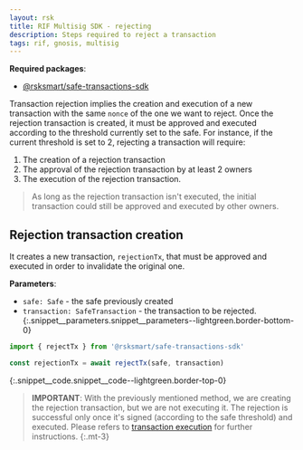 ```yaml
---
layout: rsk
title: RIF Multisig SDK - rejecting
description: Steps required to reject a transaction
tags: rif, gnosis, multisig
---
```


**Required packages**:
- [@rsksmart/safe-transactions-sdk](https://github.com/rsksmart/safe-transactions-sdk)

Transaction rejection implies the creation and execution of a new transaction with the same `nonce` of the one we want to reject.
Once the rejection transaction is created, it must be approved and executed according to the threshold currently set to the safe.
For instance, if the current threshold is set to 2, rejecting a transaction will require:
1. The creation of a rejection transaction
2. The approval of the rejection transaction by at least 2 owners
3. The execution of the rejection transaction.

> As long as the rejection transaction isn't executed, the initial transaction could still be approved and executed by other owners.

## Rejection transaction creation

It creates a new transaction, `rejectionTx`,  that must be approved and executed in order to invalidate the original one.

**Parameters**:
- `safe: Safe` - the safe previously created
- `transaction: SafeTransaction` - the transaction to be rejected.
{:.snippet__parameters.snippet__parameters--lightgreen.border-bottom-0}

```ts
import { rejectTx } from '@rsksmart/safe-transactions-sdk'

const rejectionTx = await rejectTx(safe, transaction)
```
{:.snippet__code.snippet__code--lightgreen.border-top-0}


> **IMPORTANT**: With the previously mentioned method, we are creating the rejection transaction, but we are not executing it. The rejection is successful only once it's signed (according to the safe threshold) and executed. Please refers to [transaction execution](/rif/multisig/sdk/transaction_confirmation) for further instructions.
{:.mt-3}

